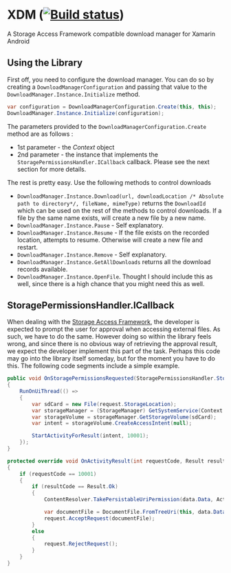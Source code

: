 # XDM ([![Build status](https://build.appcenter.ms/v0.1/apps/6d2f04d7-432b-4359-b59c-b5bc37394be5/branches/master/badge)](https://appcenter.ms))
A Storage Access Framework compatible download manager for Xamarin Android

## Using the Library
First off, you need to configure the download manager. You can do so by creating a `DownloadManagerConfiguration` and passing that value to the `DownloadManager.Instance.Initialize` method.

```csharp
var configuration = DownloadManagerConfiguration.Create(this, this);
DownloadManager.Instance.Initialize(configuration);
```

The parameters provided to the `DownloadManagerConfiguration.Create` method are as follows :
- 1st parameter - the _Context_ object
- 2nd parameter - the instance that implements the `StoragePermissionsHandler.ICallback` callback. Please see the next section for more details.

The rest is pretty easy. Use the following methods to control downloads
- `DownloadManager.Instance.Download(url, downloadLocation /* Absolute path to directory*/, fileName, mimeType)` returns the `DownloadId` which can be used on the rest of the methods to control downloads. If a file by the same name exists, will create a new file by a new name.
- `DownloadManager.Instance.Pause` - Self explanatory.
- `DownloadManager.Instance.Resume` - If the file exists on the recorded location, attempts to resume. Otherwise will create a new file and restart.
- `DownloadManager.Instance.Remove` - Self explanatory.
- `DownloadManager.Instance.GetAllDownloads` returns all the download records available.
- `DownloadManager.Instance.OpenFile`. Thought I should include this as well, since there is a high chance that you might need this as well.

## StoragePermissionsHandler.ICallback
When dealing with the [Storage Access Framework](http://www.androiddocs.com/guide/topics/providers/document-provider.html), the developer is expected to prompt the user for approval when accessing external files. As such, we have to do the same. However doing so within the library feels wrong, and since there is no obvious way of retrieving the approval result, we expect the developer implement this part of the task. Perhaps this code may go into the library itself someday, but for the moment you have to do this. The following code segments include a simple example.

```csharp
public void OnStoragePermissionsRequested(StoragePermissionsHandler.StoragePermissionsDetail.Request request)
{
    RunOnUiThread(() =>
    {
        var sdCard = new File(request.StorageLocation);
        var storageManager = (StorageManager) GetSystemService(Context.StorageService);
        var storageVolume = storageManager.GetStorageVolume(sdCard);
        var intent = storageVolume.CreateAccessIntent(null);

        StartActivityForResult(intent, 10001);
    });
}

protected override void OnActivityResult(int requestCode, Result resultCode, Intent data)
{
    if (requestCode == 10001)
    {
        if (resultCode == Result.Ok)
        {
            ContentResolver.TakePersistableUriPermission(data.Data, ActivityFlags.GrantWriteUriPermission);

            var documentFile = DocumentFile.FromTreeUri(this, data.Data);
            request.AcceptRequest(documentFile);
        }
        else
        {
            request.RejectRequest();
        }
    }
}
```
